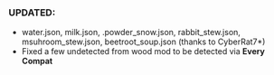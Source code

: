 ### UPDATED: 
- water.json, milk.json, .powder_snow.json, rabbit_stew.json, msuhroom_stew.json, beetroot_soup.json (thanks to CyberRat7*)
- Fixed a few undetected from wood mod to be detected via **Every Compat**
